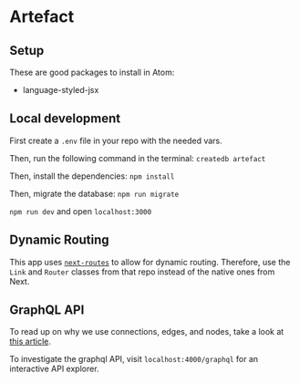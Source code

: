 # Artefact

## Setup

These are good packages to install in Atom:
- language-styled-jsx

## Local development

First create a `.env` file in your repo with the needed vars.

Then, run the following command in the terminal:
`createdb artefact`

Then, install the dependencies:
`npm install`

Then, migrate the database:
`npm run migrate`

`npm run dev` and open `localhost:3000`

## Dynamic Routing

This app uses [`next-routes`](https://github.com/fridays/next-routes) to allow for dynamic routing. Therefore, use the `Link` and `Router` classes from that repo instead of the native ones from Next.

## GraphQL API

To read up on why we use connections, edges, and nodes, take a look at [this article](http://graphql.org/learn/pagination/).

To investigate the graphql API, visit `localhost:4000/graphql` for an interactive API explorer.
